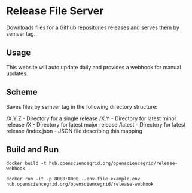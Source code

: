 # Release File Server

Downloads files for a Github repositories releases and serves them by semver tag.

## Usage

This website will auto update daily and provides a webhook for manual updates.

## Scheme

Saves files by semver tag in the following directory structure:

/X.Y.Z - Directory for a single release
/X.Y - Directory for latest minor release
/X - Directory for latest major release
/latest - Directory for latest release
/index.json - JSON file describing this mapping

## Build and Run

```shell
docker build -t hub.opensciencegrid.org/opensciencegrid/release-webhook .
```

```shell
docker run -it -p 8080:8000 --env-file example.env hub.opensciencegrid.org/opensciencegrid/release-webhook
```